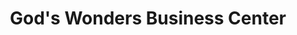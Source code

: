 ---
title: "God's Wonders Business Center"
url: /gbarnga/gods-wonders-business-center/
shop: convenience
---